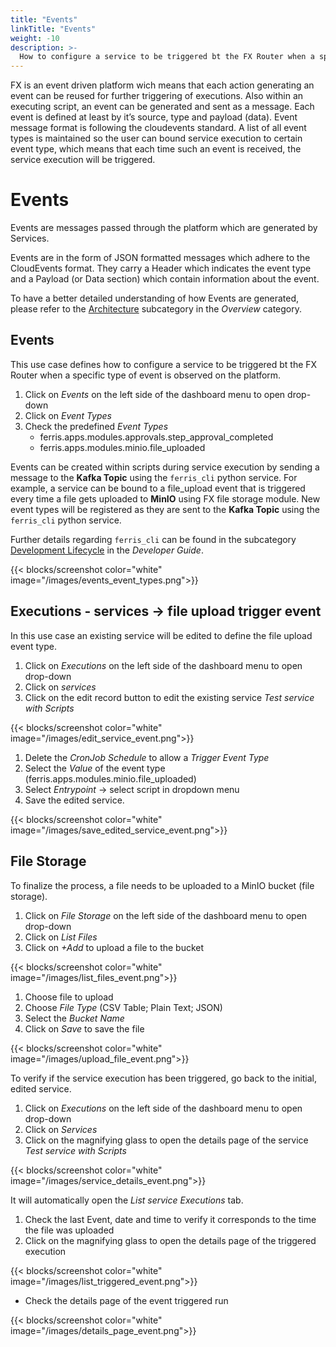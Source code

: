 ```yaml
---
title: "Events"
linkTitle: "Events"
weight: -10
description: >-
  How to configure a service to be triggered bt the FX Router when a specific type of event is observed on the platform.
---
```


FX is an event driven platform wich means that each action generating an event can be reused for further triggering of executions. Also within an executing script, an event can be generated and sent as a message. Each event is defined at least by it’s source, type and payload (data). Event message format is following the cloudevents standard. A list of all event types is maintained so the user can bound service execution to certain event type, which means that each time such an event is received, the service execution will be triggered.

# Events

Events are messages passed through the platform which are generated by Services.

Events are in the form of JSON formatted messages which adhere to the CloudEvents format. They carry a Header which indicates the event type and a Payload (or Data section) which contain information about the event.

To have a better detailed understanding of how Events are generated, please refer to the [Architecture](/docs/overview/architecture-overview/ "Architecture Overview") subcategory in the *Overview* category.

## Events

This use case defines how to configure a service to be triggered bt the FX Router when a specific type of event is observed on the platform.

1. Click on *Events* on the left side of the dashboard menu to open drop-down
2. Click on *Event Types* 
3. Check the predefined *Event Types* 
   - ferris.apps.modules.approvals.step_approval_completed
   - ferris.apps.modules.minio.file_uploaded

Events can be created within scripts during service execution by sending a message to the **Kafka Topic** using the `ferris_cli` python service. For example, a service can be bound to a file_upload event that is triggered every time a file gets uploaded to **MinIO** using FX file storage module. New event types will be registered as they are sent to the **Kafka Topic** using the `ferris_cli` python service.

Further details regarding `ferris_cli` can be found in the subcategory [Development Lifecycle](/docs/developerguide/development-lifecycle/ "development-lifecycle") in the *Developer Guide*.

{{< blocks/screenshot color="white" image="/images/events_event_types.png">}}

## Executions - services -> file upload trigger event

In this use case an existing service will be edited to define the file upload event type.

1. Click on *Executions* on the left side of the dashboard menu to open drop-down
2. Click on *services*
3. Click on the edit record button to edit the existing service *Test service with Scripts*

{{< blocks/screenshot color="white" image="/images/edit_service_event.png">}}

1. Delete the *CronJob Schedule* to allow a *Trigger Event Type*
2. Select the *Value* of the event type (ferris.apps.modules.minio.file_uploaded)
3. Select *Entrypoint* -> select script in dropdown menu
4. Save the edited service.

{{< blocks/screenshot color="white" image="/images/save_edited_service_event.png">}}

## File Storage

To finalize the process, a file needs to be uploaded to a MinIO bucket (file storage).

1. Click on *File Storage* on the left side of the dashboard menu to open drop-down
2. Click on *List Files* 
3. Click on *+Add* to upload a file to the bucket

{{< blocks/screenshot color="white" image="/images/list_files_event.png">}}

1. Choose file to upload
2. Choose *File Type*  (CSV Table; Plain Text; JSON)
3. Select the *Bucket Name*
4. Click on *Save* to save the file 

{{< blocks/screenshot color="white" image="/images/upload_file_event.png">}}

To verify if the service execution has been triggered, go back to the initial, edited service.

1. Click on *Executions* on the left side of the dashboard menu to open drop-down
2. Click on *Services*
3. Click on the magnifying glass to open the details page of the service *Test service with Scripts*

{{< blocks/screenshot color="white" image="/images/service_details_event.png">}}

It will automatically open the *List service Executions* tab.

1. Check the last Event, date and time to verify it corresponds to the time the file was uploaded
2. Click on the magnifying glass to open the details page of the triggered execution

{{< blocks/screenshot color="white" image="/images/list_triggered_event.png">}}

- Check the details page of the event triggered run

{{< blocks/screenshot color="white" image="/images/details_page_event.png">}}

